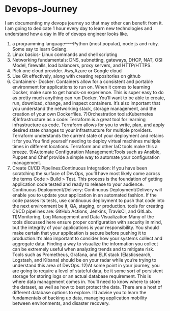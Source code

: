 # Devops-Journey
I am documenting my devops journey so that may other can benefit from it.
I am going to dedicate 1 hour every day to learn new technologies and understand how a day in life of devops engineer looks like.
1) a programming language----Python (most popular), node js and ruby.
Some say to learn Golang.
2) Linux basics- Linux commands and shell scripting
3) Networking fundamentals: DNS, subnetting, gateways, DHCP, NAT, OSI Model, firewalls, load balancers, proxy servers, and HTTP/HTTPS.
4) Pick one cloud provider. Aws,Azure or Google cloud
5) Use Git effectively, along with creating repositories on github
6) Containers- Docker: Containers allow for a consistent and portable environment for applications to run on. When it comes to learning Docker, make sure to get hands-on experience. This is super easy to do as pretty much anything can run Docker. 
You’ll want to be able to create, run, download, change, and inspect containers. It’s also important that you understand the networking stack, storage management, and the creation of your own Dockerfiles.
7)Orchestration tools:Kubernetes
8)Infrastructure as a code: Terraform is a great tool for learning infrastructure as code. Terraform allows for you to write, plan, and apply desired state changes to your infrastructure for multiple providers. Terraform understands the current state of your deployment and retains it for you.You find yourself needing to deploy virtual machines multiple times in different locations. Terraform and other IaC tools make this a breeze. 
9)Automate Configuration Management:Tools such as Ansible, Puppet and Chef provide a simple way to automate your configuration management.
10) Create CI/CD Pipelines:Continuous Integration: If you have been scratching the surface of DevOps, you’ll have most likely come across the terms Code > Build > Test. This process is the foundation of getting application code tested and ready to release to your audience.
Continuous Deployment/Delivery: Continuous Deployment/Delivery will enable you to update your application in an automated fashion. If the code passes its tests, use continuous deployment to push that code into the next environment be it, QA, staging, or production. 
tools for creating CI/CD pipelines are: GitHub Actions, Jenkins, TravisCI, and GitLab.
11)Monitoring, Log Management and Data Visualization:Many of the tools discussed here ensure proper configuration with security in mind, but the integrity of your applications is your responsibility. You should make certain that your application is secure before pushing it to production.It’s also important to consider how your systems collect and aggregate data. Finding a way to visualize the information you collect can be extremely useful when analyzing trends and to mitigate risk. Tools such as Prometheus, Grafana, and ELK stack (Elasticsearch, Logstash, and Kibana) should be on your radar while you’re trying to understand this area of DevOps.
12)At some point in your journey, you are going to require a level of stateful data, be it some sort of persistent storage for storing logs or an actual database requirement. This is where data management comes in. You’ll need to know where to store the dataset, as well as how to best protect the data. There are a host of different database options to explore. I’d advise you to learn the fundamentals of backing up data, managing application mobility between environments, and disaster recovery. 
